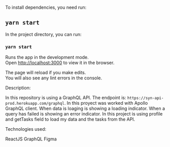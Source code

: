 To install dependencies, you need run:

## `yarn start`

In the project directory, you can run:

### `yarn start`

Runs the app in the development mode.\
Open [http://localhost:3000](http://localhost:3000) to view it in the browser.

The page will reload if you make edits.\
You will also see any lint errors in the console.


Description: 

In this repository is using a GraphQL API.
The endpoint is: `https://syn-api-prod.herokuapp.com/graphql`.
In this proyect was worked with Apollo GraphQL client.
When data is loaging is showing a loading indicator.
When a query has failed is showing an error indicator.
In this project is using profile and getTasks field to load my data and the tasks from the API.

Technologies used:

ReactJS
GraphQL
Figma